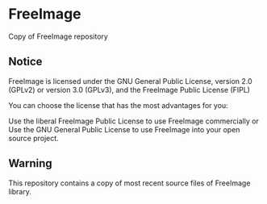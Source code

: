 # FreeImage
Copy of FreeImage repository

## Notice 

FreeImage is licensed under the GNU General Public License, version 2.0 (GPLv2) or version 3.0 (GPLv3), and the FreeImage Public License (FIPL)
 
You can choose the license that has the most advantages for you:
 
 Use the liberal FreeImage Public License to use FreeImage commercially or
 Use the GNU General Public License to use FreeImage into your open source project.
 
## Warning

This repository contains a copy of most recent source files of FreeImage library.


